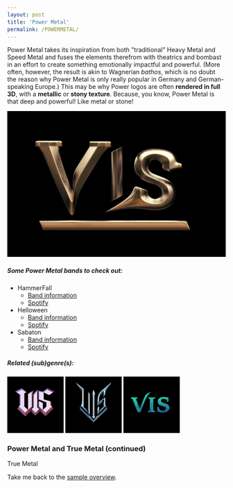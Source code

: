 ```yaml
---
layout: post
title: 'Power Metal'
permalink: /POWERMETAL/
---
```


Power Metal takes its inspiration from both "traditional" Heavy Metal and Speed Metal and fuses the elements therefrom with theatrics and bombast in an effort to create something emotionally impactful and powerful. (More often, however, the result is akin to Wagnerian *bathos*, which is no doubt the reason why Power Metal is only really popular in Germany and German-speaking Europe.) This may be why Power logos are often **rendered in full 3D**, with a **metallic** or **stony texture**. Because, you know, Power Metal is that deep and powerful! Like metal or stone!

![Power Metal](..\assets\img\projects\proj-8\power.jpg)

##### Some Power Metal bands to check out:

<ul>
<li>HammerFall
<ul>
<li><a href="https://www.metal-archives.com/bands/HammerFall/201" target="_blank" rel="noopener"><span>Band information</span></a></li>
<li><a href="https://open.spotify.com/track/0AqM32Ni3s9Sm0fTkvKU6U?si=e8deb6f3c0814c5a" target="_blank" rel="noopener"><span>Spotify</span></a></li>
</ul>
</li>

<li>Helloween
<ul>
<li><a href="https://www.metal-archives.com/bands/Helloween/159" target="_blank" rel="noopener"><span>Band information</span></a></li>
<li><a href="https://open.spotify.com/track/5VZwMq6yaFb04PCTfdNY3K?si=030971ab961d457f" target="_blank" rel="noopener"><span>Spotify</span></a></li>
</ul>
</li>

<li>Sabaton
<ul>
<li><a href="https://www.metal-archives.com/bands/Sabaton/484" target="_blank" rel="noopener"><span>Band information</span></a></li>
<li><a href="https://open.spotify.com/track/0cajnv3diwVnb2KXv7hLVs?si=9e076d5d959c417c" target="_blank" rel="noopener"><span>Spotify</span></a></li>
</ul>
</li>
</ul>

##### Related (sub)genre(s):
[<img src="..\assets\img\projects\proj-9\heavy.jpg" alt="Heavy Metal" width=130 >](/HEAVYMETAL/)
[<img src="..\assets\img\projects\proj-9\speed.jpg" alt="Speed Metal" width=130 >](/SPEEDMETAL/)
[<img src="..\assets\img\projects\proj-9\symphonic.jpg" alt="Symphonic Metal" width=130 >](/SYMPHONICMETAL/)

### Power Metal and True Metal (continued)
True Metal


<!--
### Power Metal and True Metal (Continued)


As is hopefully clear, this whole guide is a tongue-in-cheek affair. Even so, I don't want to give the impression that I have a strong automatic dislike against Power Metal bands compared to bands in other genres and subgenres, which is why I want to give a German fan of Power Metal the opportunity to make a case for the genre that he grew up with and is a fan of. Therefore, dear reader, let me introduce to you, Bastian Warmduscher, Power Metal fan extraordinaire.

> "Zank you for let-ding me vrite ein bisschen on behalf of zee fans of True Metal, und I respectfully ask zat zeze remarks vill be published vizout editing.

> Zer is ein lot to unpack here. I vill begin by zaying zat, moar zan any ozzer genre/zubgenre schhtyle, only True Metal is zru to zeee schttyle of clazic heaffy metal. It is hauzentic und alvays played from zee heart; it foices zee hineffable in vays vords cannot. It is effery bit as hextreme as zee music und lyrics imply, und above all, it is zee only <strong> real zing</strong> [the bold is the author's, G.] in ein vorld zat is dilooted by vimps and posers.

> You may laugh as much as you vant about zee "svords-und-zorcery" lyrics, chust now. But know zat laughder is ein zign of veakness. You laugh becauze you are unzure of yourself; you laugh becauze you feel ein roosch of glory ven zinking yourself zuperior. But only people vo are unzure of zeir pozizion in life require zuch reazurance. (Zat is vat Hobbes has taught me.)<sup>1</sup>

> But ask yourzelf zis: Are you prepared to die for medal? Haffe you effer zought about zat? Are you prepared to die for medal? I am prepared to die. Und I vould bet mein life on it zat you are not."<sup>2</sup>



As is hopefully clear, this whole guide is a tongue-in-cheek affair. Even so, I don't want to give the impression that I have a strong automatic dislike against Power Metal bands compared to bands in other genres and subgenres, which is why I want to give a German fan of Power Metal the opportunity to make a case for the genre that he grew up with and is a fan of. Therefore, dear reader, let me introduce to you, Bastian Warmduscher, Power Metal fan extraordinaire.

> "Thank you for letting me write a piece on behalf of the fans of True Metal, and I respectfully ask that these remarks will be published without editing.

> There is a lot to unpack here. I will begin by saying that, more than any other genre/subgenre style, only True Metal is true to the style of classic heavy metal. It is authentic and always played from the heart; it voices the ineffable in ways words cannot. It is every bit as extreme as the music and lyrics imply, and above all, it is the only <strong> real thing</strong> [the bold is the author's, G.] in a world that is diluted by wimps and posers.

> You may laugh as much as you want about the "swords-and-sorcery" lyrics, just now. But know that laughter is a sign of weakness. You laugh because you are unsure of yourself; you laugh because you feel a rush of glory when thinking yourself superior. But only people who are unsure of their position in life require such reassurance. (That is what Hobbes has taught me.)<sup>1</sup>

> But ask yourself this: Are you prepared to die for metal? Have you ever thought about that? Are you prepared to die for metal? I am prepared to die. And I would bet my life on it that you are not."<sup>2</sup>


Wizard are a power metal or “true” metal band known as Germany's answer to Manowar.

„I believe in the fans. I believe in metal more than anybody you've ever met. And another thing, I'm prepared to die for metal. Are you?“ - deutsch: „Ich glaube an die Fans. Ich glaube an den Metal, mehr als jeder andere, den Du je getroffen hast. Und noch etwas: Ich bin bereit, für den Metal zu sterben. Du auch?“

##### Reference(s)

-->
<!--
##### Some True Metal bands to check out:
<ul>
<li>Majesty
<ul>
<li><a href="https://www.metal-archives.com/bands/Majesty/297" target="_blank" rel="noopener"><span>Band information</span></a></li>
<li><a href="https://open.spotify.com/track/79nTE89HIp08O9YZTxt3dL?si=81661e1a765c4702" target="_blank" rel="noopener"><span>Spotify</span></a></li>
</ul>
</li>

<li>Manowar
<ul>
<li><a href="https://www.metal-archives.com/bands/Manowar/83" target="_blank" rel="noopener"><span>Band information</span></a></li>
<li><a href="https://open.spotify.com/track/28TcG73tbc4iGrGBFjiBnR?si=6c1cf97d9dbc4e5c" target="_blank" rel="noopener"><span>Spotify</span></a></li>
</ul>
</li>

<li>Wizard
<ul>
<li><a href="https://www.metal-archives.com/bands/wizard/156" target="_blank" rel="noopener"><span>Band information</span></a></li>
<li><a href="https://open.spotify.com/track/3myIr9jmN7P4Upcx6ZZGhh?si=e54f2caba7044593" target="_blank" rel="noopener"><span>Spotify</span></a></li>
</ul>
</li>
</ul>

##### Reference(s)

##### [] D. Bukszpan. *The Encyclopedia of Heavy Metal*, 2003.
##### [2] G. Kühnemund. Rockhard, No. 277: Gnadenloser Schlagabtausch, 2006.
##### [] R. Trousdale. Teaching Comic Narratives. In R. Jacobs, ed. *Teaching Narrative*, p. 73, 2018.
-->

Take me back to the [sample overview](../projects/proj-8).